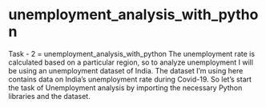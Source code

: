 # unemployment_analysis_with_python


Task - 2 = unemployment_analysis_with_python
The unemployment rate is calculated based on a particular region, so to analyze unemployment I will be using an unemployment dataset of India. The dataset I’m using here contains data on India’s unemployment rate during Covid-19. So let’s start the task of Unemployment analysis by importing the necessary Python libraries and the dataset.
